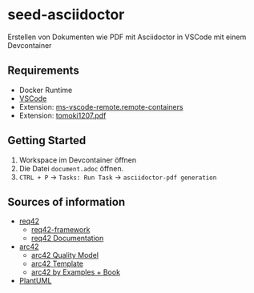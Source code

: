 # seed-asciidoctor

Erstellen von Dokumenten wie PDF mit Asciidoctor in VSCode mit einem Devcontainer

## Requirements

- Docker Runtime
- [VSCode](https://code.visualstudio.com/)
- Extension: [ms-vscode-remote.remote-containers](https://marketplace.visualstudio.com/items?itemName=ms-vscode-remote.remote-containers)
- Extension: [tomoki1207.pdf](https://marketplace.visualstudio.com/items?itemName=tomoki1207.pdf)

## Getting Started

1. Workspace im Devcontainer öffnen
2. Die Datei `document.adoc` öffnen.
3. `CTRL + P` -> `Tasks: Run Task` -> `asciidoctor-pdf generation`

## Sources of information

- [req42](https://req42.de/)
  - [req42-framework](https://github.com/Hruschka/req42-framework)
  - [req42 Documentation](https://docs.req42.de/)
- [arc42](https://arc42.org/)
  - [arc42 Quality Model](https://quality.arc42.org/)
  - [arc42 Template](https://github.com/arc42/arc42-template)
  - [arc42 by Examples + Book](https://arc42.org/examples)
- [PlantUML](https://plantuml.com/de/)